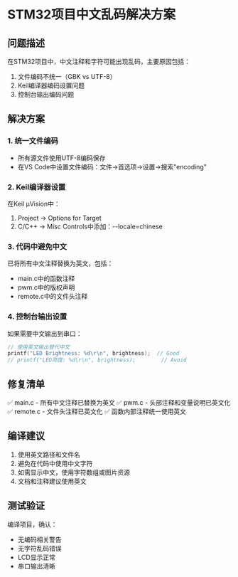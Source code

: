 # STM32项目中文乱码解决方案

## 问题描述
在STM32项目中，中文注释和字符可能出现乱码，主要原因包括：
1. 文件编码不统一（GBK vs UTF-8）
2. Keil编译器编码设置问题
3. 控制台输出编码问题

## 解决方案

### 1. 统一文件编码
- 所有源文件使用UTF-8编码保存
- 在VS Code中设置文件编码：文件->首选项->设置->搜索"encoding"

### 2. Keil编译器设置
在Keil μVision中：
1. Project -> Options for Target
2. C/C++ -> Misc Controls中添加：--locale=chinese

### 3. 代码中避免中文
已将所有中文注释替换为英文，包括：
- main.c中的函数注释
- pwm.c中的版权声明
- remote.c中的文件头注释

### 4. 控制台输出设置
如果需要中文输出到串口：
```c
// 使用英文输出替代中文
printf("LED Brightness: %d\r\n", brightness);  // Good
// printf("LED亮度: %d\r\n", brightness);        // Avoid
```

## 修复清单
✅ main.c - 所有中文注释已替换为英文
✅ pwm.c - 头部注释和变量说明已英文化
✅ remote.c - 文件头注释已英文化
✅ 函数内部注释统一使用英文

## 编译建议
1. 使用英文路径和文件名
2. 避免在代码中使用中文字符
3. 如需显示中文，使用字符数组或图片资源
4. 文档和注释建议使用英文

## 测试验证
编译项目，确认：
- 无编码相关警告
- 无字符乱码错误
- LCD显示正常
- 串口输出清晰
